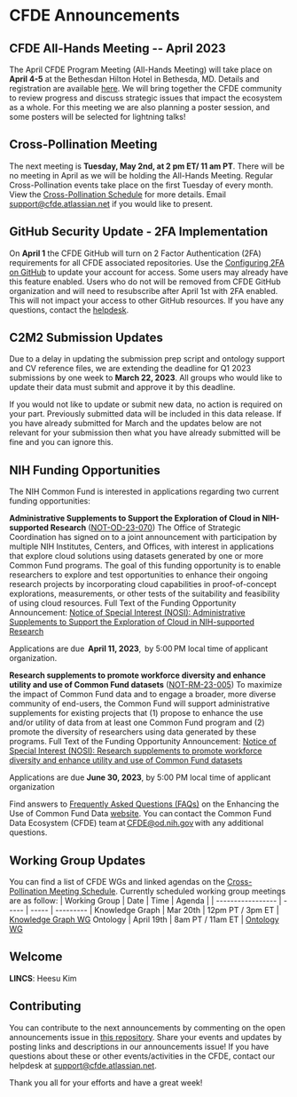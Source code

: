 # CFDE Announcements

## CFDE All-Hands Meeting -- April 2023
The April CFDE Program Meeting (All-Hands Meeting) will take place on **April 4-5** at the Bethesdan Hilton Hotel in Bethesda, MD. Details and registration are available [here](https://nih-cfde.github.io/2023-april-all-hands-meeting/). We will bring together the CFDE community to review progress and discuss strategic issues that impact the ecosystem as a whole. For this meeting we are also planning a poster session, and some posters will be selected for lightning talks!

## Cross-Pollination Meeting
The next meeting is **Tuesday, May 2nd, at 2 pm ET/ 11 am PT**.  There will be no meeting in April as we will be holding the All-Hands Meeting. Regular Cross-Pollination events take place on the first Tuesday of every month. View the [Cross-Pollination Schedule](https://docs.google.com/spreadsheets/d/1hQAeOLkivUZZnwZ_KxfGw3neezMaWbrPk9nnFiKfQGA/edit?usp=sharing) for more details. Email [support@cfde.atlassian.net](mailto:support@cfde.atlassian.net) if you would like to present.

## GitHub Security Update - 2FA Implementation
On **April 1** the CFDE GitHub will turn on 2 Factor Authentication (2FA) requirements for all CFDE associated repositories. Use the [Configuring 2FA on GitHub](https://docs.github.com/en/authentication/securing-your-account-with-two-factor-authentication-2fa/configuring-two-factor-authentication) to update your account for access. Some users may already have this feature enabled. Users who do not will be removed from CFDE GitHub organization and will need to resubscribe after April 1st with 2FA enabled. This will not impact your access to other GitHub resources. If you have any questions, contact the [helpdesk](mailto:support@cfde.atlassian.net).

## C2M2 Submission Updates
Due to a delay in updating the submission prep script and ontology support and CV reference files, we are extending the deadline for Q1 2023 submissions by one week to **March 22, 2023**. All groups who would like to update their data must submit and approve it by this deadline.

If you would not like to update or submit new data, no action is required on your part. Previously submitted data will be included in this data release. If you have already submitted for March and the updates below are not relevant for your submission then what you have already submitted will be fine and you can ignore this. 

## NIH Funding Opportunities
The NIH Common Fund is interested in applications regarding two current funding opportunities:

**Administrative Supplements to Support the Exploration of Cloud in NIH-supported Research** ([NOT-OD-23-070](https://grants.nih.gov/grants/guide/notice-files/NOT-OD-23-070.html)) The Office of Strategic Coordination has signed on to a joint announcement with participation by multiple NIH Institutes, Centers, and Offices, with interest in applications that explore cloud solutions using datasets generated by one or more Common Fund programs. The goal of this funding opportunity is to enable researchers to explore and test opportunities to enhance their ongoing research projects by incorporating cloud capabilities in proof-of-concept explorations, measurements, or other tests of the suitability and feasibility of using cloud resources. Full Text of the Funding Opportunity Announcement: [Notice of Special Interest (NOSI): Administrative Supplements to Support the Exploration of Cloud in NIH-supported Research](https://grants.nih.gov/grants/guide/notice-files/NOT-OD-23-070.html) 

Applications are due  **April 11, 2023**,  by 5:00 PM local time of applicant organization. 

**Research supplements to promote workforce diversity and enhance utility and use of Common Fund datasets** ([NOT-RM-23-005](https://grants.nih.gov/grants/guide/notice-files/NOT-RM-23-005.html)) To maximize the impact of Common Fund data and to engage a broader, more diverse community of end-users, the Common Fund will support administrative supplements for existing projects that (1) propose to enhance the use and/or utility of data from at least one Common Fund program and (2) promote the diversity of researchers using data generated by these programs. Full Text of the Funding Opportunity Announcement: [Notice of Special Interest (NOSI): Research supplements to promote workforce diversity and enhance utility and use of Common Fund datasets](https://grants.nih.gov/grants/guide/notice-files/NOT-RM-23-005.html)

Applications are due **June 30, 2023**, by 5:00 PM local time of applicant organization

Find answers to [Frequently Asked Questions (FAQs)](https://commonfund.nih.gov/dataecosystem/faqs) on the Enhancing the Use of Common Fund Data [website](https://commonfund.nih.gov/dataecosystem). You can contact the Common Fund Data Ecosystem (CFDE) team at [CFDE@od.nih.gov](mailto:CFDE@od.nih.gov) with any additional questions.

## Working Group Updates
You can find a list of CFDE WGs and linked agendas on the [Cross-Pollination Meeting Schedule](https://docs.google.com/spreadsheets/d/1hQAeOLkivUZZnwZ_KxfGw3neezMaWbrPk9nnFiKfQGA/edit?usp=sharing). Currently scheduled working group meetings are as follow: 
| Working Group | Date | Time | Agenda |
| ----------------- | ----- | ----- | --------- | 
Knowledge Graph | Mar 20th | 12pm PT / 3pm ET | [Knowledge Graph WG](https://docs.google.com/document/d/1WvpkLxWPW0XxZsam6jEJeEUQr2sQ0EWC/edit?usp=sharing&ouid=111367545760360703840&rtpof=true&sd=true)
Ontology | April 19th  | 8am PT / 11am ET | [Ontology WG](https://docs.google.com/document/d/1VoHHBeWfol6XNJa3kzOnOFuTaIrcLYbqKYQcOnj1oh4/edit?usp=sharing)

## Welcome
**LINCS**: Heesu Kim

## Contributing

You can contribute to the next announcements by commenting on the open announcements issue in [this repository](https://github.com/nih-cfde/announcements/issues). Share your events and updates by posting links and descriptions in our announcements issue! If you have questions about these or other events/activities in the CFDE, contact our helpdesk at [support@cfde.atlassian.net](mailto:support@cfde.atlassian.net).

Thank you all for your efforts and have a great week!

